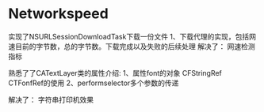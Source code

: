 # Networkspeed

实现了NSURLSessionDownloadTask下载一份文件
1、下载代理的实现，包括网速目前的字节数，总的字节数。下载完成以及失败的后续处理
解决了：
网速检测指标

熟悉了了CATextLayer类的属性介绍:
1、属性font的对象 CFStringRef CTFonfRef的使用
2、performselector多个参数的传递

解决了：
字符串打印机效果
